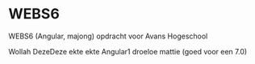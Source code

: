 # WEBS6

WEBS6 (Angular, majong) opdracht voor Avans Hogeschool

Wollah DezeDeze ekte ekte Angular1 droeloe mattie (goed voor een 7.0)
